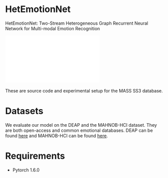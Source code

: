 # HetEmotionNet

HetEmotionNet: Two-Stream Heterogeneous Graph Recurrent Neural Network for Multi-modal Emotion Recognition

![model_architecture](model.pdf)

These are source code and experimental setup for the MASS SS3 database.

# Datasets

 We evaluate our model on the DEAP and the MAHNOB-HCI dataset. They are both open-access and common emotional databases. DEAP can be found [here](http://www.eecs.qmul.ac.uk/mmv/datasets/deap/) and MAHNOB-HCI can be found [here](https://mahnob-db.eu/hci-tagging/).

# Requirements

- Pytorch 1.6.0



